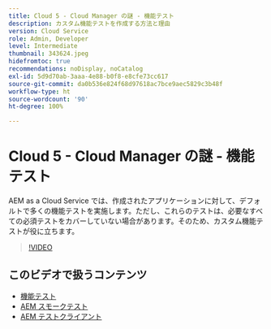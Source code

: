 ```yaml
---
title: Cloud 5 - Cloud Manager の謎 - 機能テスト
description: カスタム機能テストを作成する方法と理由
version: Cloud Service
role: Admin, Developer
level: Intermediate
thumbnail: 343624.jpeg
hidefromtoc: true
recommendations: noDisplay, noCatalog
exl-id: 5d9d70ab-3aaa-4e88-b0f8-e8cfe73cc617
source-git-commit: da0b536e824f68d97618ac7bce9aec5829c3b48f
workflow-type: ht
source-wordcount: '90'
ht-degree: 100%

---
```


# Cloud 5 - Cloud Manager の謎 - 機能テスト

AEM as a Cloud Service では、作成されたアプリケーションに対して、デフォルトで多くの機能テストを実施します。ただし、これらのテストは、必要なすべての必須テストをカバーしていない場合があります。そのため、カスタム機能テストが役に立ちます。

>[!VIDEO](https://video.tv.adobe.com/v/343624?quality=12&learn=on)

## このビデオで扱うコンテンツ

+ [機能テスト](https://experienceleague.adobe.com/docs/experience-manager-cloud-service/content/implementing/using-cloud-manager/test-results/functional-testing.html?lang=ja)
+ [AEM スモークテスト](https://github.com/adobe/aem-test-samples/)
+ [AEM テストクライアント](https://github.com/adobe/aem-testing-clients/)
